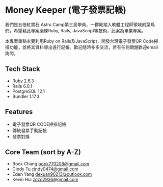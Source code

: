 # Money Keeper (電子發票記帳)

我們是五倍紅寶石 Astro Camp第三屆學員，一群剛踏入軟體工程師領域的菜鳥們，希望藉此專案磨練Ruby, Rails, JavaScript等技術，此案為畢業專案。

本專案重點主要利用Ruby on Rails及JavaScript，開發台灣電子發票QR Code掃描功能，並將其資料導出進行記帳。歡迎隨時多多交流，若有任何問題歡迎email詢問。

## Tech Stack
* Ruby 2.6.3
* Rails 6.0.1
* PostgreSQL 12.1
* Bundler 1.17.3

## Features
* 電子發票QR CODE掃描記帳
* 傳統發票手動記帳
* 發票對獎


## Core Team (sort by A-Z)
* Book Chang book770208@gmail.com
* Cindy Tu cindy0474@gmail.com
* Eden Yang dexuan90213@outlook.com
* Kevin Hui zozo2936@gmail.com

